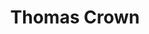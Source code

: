 ---
pid: RS501
title: Thomas Crown
location_transcription: Art Museum Circle
zipcode: '19115'
outside_phl: 
neighborhood: Bustleton,Somerton
age: '47'
age_range: 40-49
instagram: 
image_file_name: RS_501.jpg
proposal_transcription: |-
  A globe with a thousand faces on it by 1000 different artists - each face w/ a story
  -Founders-Soldiers-Victims-Heros-Children-Protestors-Teachers-Business-Fathers-Mothers-Builders
topic: Globalism,Unity
topic_summary: 0, 0
type: Sculpture Statue,Image
keywords_other: globe, art, people, humans, faces
credit: 
image_labels: 
twitter: 
facebook: 
permalink: "/monuments/rs501/"
layout: item-page
---